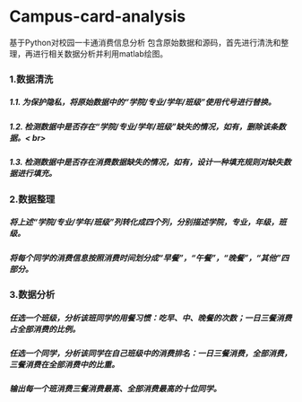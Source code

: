 # Campus-card-analysis
基于Python对校园一卡通消费信息分析
包含原始数据和源码，首先进行清洗和整理，再进行相关数据分析并利用matlab绘图。

### 1.数据清洗

##### 1.1. 为保护隐私，将原始数据中的“学院/专业/学年/班级”使用代号进行替换。
##### 1.2. 检测数据中是否存在“学院/专业/学年/班级”缺失的情况，如有，删除该条数据。< br>
##### 1.3. 检测数据中是否存在消费数据缺失的情况，如有，设计一种填充规则对缺失数据进行填充。

### 2.数据整理
##### 将上述“学院/专业/学年/班级”列转化成四个列，分别描述学院，专业，年级，班级。
##### 将每个同学的消费信息按照消费时间划分成“早餐”，“午餐”，“晚餐”，“其他”四部分。

### 3.数据分析
##### 任选一个班级，分析该班同学的用餐习惯：吃早、中、晚餐的次数；一日三餐消费占全部消费的比例。
##### 任选一个同学，分析该同学在自己班级中的消费排名：一日三餐消费，全部消费，三餐消费在全部消费中的比重。
##### 输出每一个班消费三餐消费最高、全部消费最高的十位同学。
